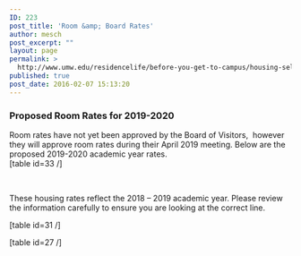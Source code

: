 ```yaml
---
ID: 223
post_title: 'Room &amp; Board Rates'
author: mesch
post_excerpt: ""
layout: page
permalink: >
  http://www.umw.edu/residencelife/before-you-get-to-campus/housing-selection/rates/
published: true
post_date: 2016-02-07 15:13:20
---
```

<h3>Proposed Room Rates for 2019-2020</h3>
<div>Room rates have not yet been approved by the Board of Visitors,  however they will approve room rates during their April 2019 meeting. Below are the proposed 2019-2020 academic year rates.</div>
<div></div>
<div>[table id=33 /]</div>
<div>

&nbsp;

These housing rates reflect the 2018 – 2019 academic year. Please review the information carefully to ensure you are looking at the correct line.

</div>
[table id=31 /]

[table id=27 /]

&nbsp;
